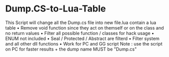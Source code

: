 # Dump.CS-to-Lua-Table
This Script will change all the Dump.cs file into new file.lua contain a lua table
• Remove void function since they act on themself or on the class and no return values
• Filter all possible function / classes for hack usage
• ENUM not included
• Seal / Protected / Abstract are filterd
• Filter system and all other dll functions
• Work for PC and GG script
Note : use the script on PC for faster results + the dump name MUST be "Dump.cs"
